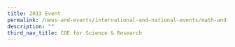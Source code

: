 ```yaml
---
title: 2013 Event
permalink: /news-and-events/international-and-national-events/math-and-science/coe-for-sci-and-research/2013/
description: ""
third_nav_title: COE for Science & Research
---
```

